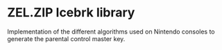 # ZEL.ZIP Icebrk library

Implementation of the different algorithms used on Nintendo consoles to generate the parental control master key.

